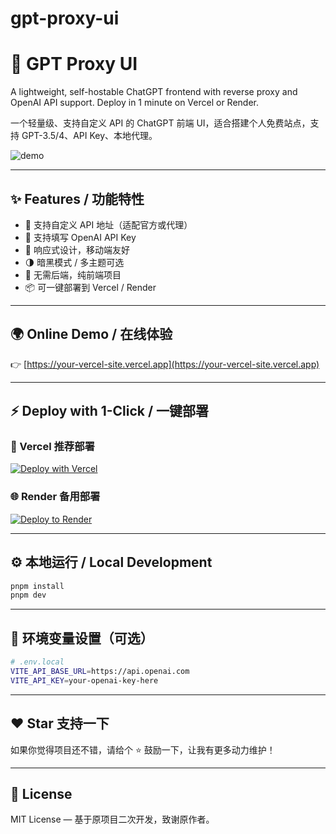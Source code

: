 # gpt-proxy-ui

# 🧠 GPT Proxy UI

A lightweight, self-hostable ChatGPT frontend with reverse proxy and OpenAI API support. Deploy in 1 minute on Vercel or Render.

一个轻量级、支持自定义 API 的 ChatGPT 前端 UI，适合搭建个人免费站点，支持 GPT-3.5/4、API Key、本地代理。

![demo](https://your-image-link.com/demo.png)

---

## ✨ Features / 功能特性

- 🔁 支持自定义 API 地址（适配官方或代理）
- 🔑 支持填写 OpenAI API Key
- 📱 响应式设计，移动端友好
- 🌗 暗黑模式 / 多主题可选
- 🚀 无需后端，纯前端项目
- 📦 可一键部署到 Vercel / Render

---

## 🌍 Online Demo / 在线体验

👉 [https://your-vercel-site.vercel.app](https://your-vercel-site.vercel.app)

---

## ⚡ Deploy with 1-Click / 一键部署

### 🚀 Vercel 推荐部署

[![Deploy with Vercel](https://vercel.com/button)](https://vercel.com/new/project?template=https://github.com/w8701107/gpt-proxy-ui)

### 🌐 Render 备用部署

[![Deploy to Render](https://render.com/images/deploy-to-render-button.svg)](https://render.com/deploy?repo=https://github.com/w8701107/gpt-proxy-ui)

---

## ⚙️ 本地运行 / Local Development

```bash
pnpm install
pnpm dev
```

---

## 🔐 环境变量设置（可选）

```bash
# .env.local
VITE_API_BASE_URL=https://api.openai.com
VITE_API_KEY=your-openai-key-here
```

---

## ❤️ Star 支持一下

如果你觉得项目还不错，请给个 ⭐️ 鼓励一下，让我有更多动力维护！

---

## 📄 License

MIT License — 基于原项目二次开发，致谢原作者。
